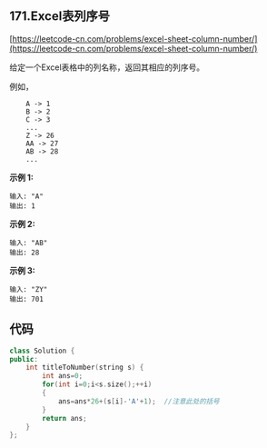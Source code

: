 ## 171.Excel表列序号
[https://leetcode-cn.com/problems/excel-sheet-column-number/](https://leetcode-cn.com/problems/excel-sheet-column-number/)

给定一个Excel表格中的列名称，返回其相应的列序号。

例如，
```
    A -> 1
    B -> 2
    C -> 3
    ...
    Z -> 26
    AA -> 27
    AB -> 28 
    ...
```
**示例 1:**
```
输入: "A"
输出: 1
```
**示例 2:**
```
输入: "AB"
输出: 28
```
**示例 3:**
```
输入: "ZY"
输出: 701
```

## 代码
```C++
class Solution {
public:
    int titleToNumber(string s) {
        int ans=0;
        for(int i=0;i<s.size();++i)
        {
            ans=ans*26+(s[i]-'A'+1);  //注意此处的括号
        }
        return ans;
    }
};
```
